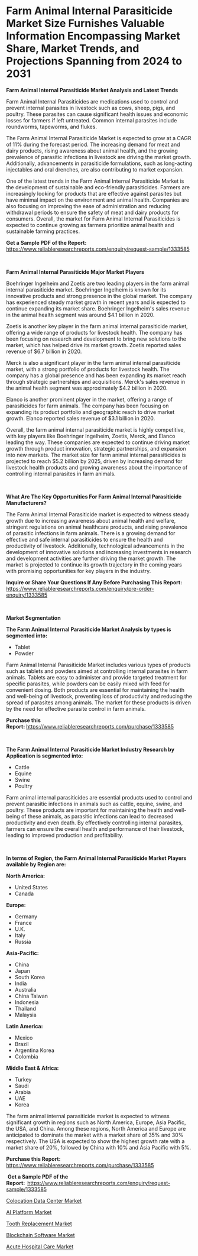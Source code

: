 <p><h1>Farm Animal Internal Parasiticide Market Size Furnishes Valuable Information Encompassing Market Share, Market Trends, and Projections Spanning from 2024 to 2031</h1></p><p><strong>Farm Animal Internal Parasiticide Market Analysis and Latest Trends</strong></p>
<p><p>Farm Animal Internal Parasiticides are medications used to control and prevent internal parasites in livestock such as cows, sheep, pigs, and poultry. These parasites can cause significant health issues and economic losses for farmers if left untreated. Common internal parasites include roundworms, tapeworms, and flukes.</p><p>The Farm Animal Internal Parasiticide Market is expected to grow at a CAGR of 11% during the forecast period. The increasing demand for meat and dairy products, rising awareness about animal health, and the growing prevalence of parasitic infections in livestock are driving the market growth. Additionally, advancements in parasiticide formulations, such as long-acting injectables and oral drenches, are also contributing to market expansion.</p><p>One of the latest trends in the Farm Animal Internal Parasiticide Market is the development of sustainable and eco-friendly parasiticides. Farmers are increasingly looking for products that are effective against parasites but have minimal impact on the environment and animal health. Companies are also focusing on improving the ease of administration and reducing withdrawal periods to ensure the safety of meat and dairy products for consumers. Overall, the market for Farm Animal Internal Parasiticides is expected to continue growing as farmers prioritize animal health and sustainable farming practices.</p></p>
<p><strong>Get a Sample PDF of the Report:&nbsp;</strong> <a href="https://www.reliableresearchreports.com/enquiry/request-sample/1333585">https://www.reliableresearchreports.com/enquiry/request-sample/1333585</a></p>
<p>&nbsp;</p>
<p><strong>Farm Animal Internal Parasiticide Major Market Players</strong></p>
<p><p>Boehringer Ingelheim and Zoetis are two leading players in the farm animal internal parasiticide market. Boehringer Ingelheim is known for its innovative products and strong presence in the global market. The company has experienced steady market growth in recent years and is expected to continue expanding its market share. Boehringer Ingelheim's sales revenue in the animal health segment was around $4.1 billion in 2020.</p><p>Zoetis is another key player in the farm animal internal parasiticide market, offering a wide range of products for livestock health. The company has been focusing on research and development to bring new solutions to the market, which has helped drive its market growth. Zoetis reported sales revenue of $6.7 billion in 2020.</p><p>Merck is also a significant player in the farm animal internal parasiticide market, with a strong portfolio of products for livestock health. The company has a global presence and has been expanding its market reach through strategic partnerships and acquisitions. Merck's sales revenue in the animal health segment was approximately $4.2 billion in 2020.</p><p>Elanco is another prominent player in the market, offering a range of parasiticides for farm animals. The company has been focusing on expanding its product portfolio and geographic reach to drive market growth. Elanco reported sales revenue of $3.1 billion in 2020.</p><p>Overall, the farm animal internal parasiticide market is highly competitive, with key players like Boehringer Ingelheim, Zoetis, Merck, and Elanco leading the way. These companies are expected to continue driving market growth through product innovation, strategic partnerships, and expansion into new markets. The market size for farm animal internal parasiticides is projected to reach $5.2 billion by 2025, driven by increasing demand for livestock health products and growing awareness about the importance of controlling internal parasites in farm animals.</p></p>
<p>&nbsp;</p>
<p><strong>What Are The Key Opportunities For Farm Animal Internal Parasiticide Manufacturers?</strong></p>
<p><p>The Farm Animal Internal Parasiticide market is expected to witness steady growth due to increasing awareness about animal health and welfare, stringent regulations on animal healthcare products, and rising prevalence of parasitic infections in farm animals. There is a growing demand for effective and safe internal parasiticides to ensure the health and productivity of livestock. Additionally, technological advancements in the development of innovative solutions and increasing investments in research and development activities are further driving the market growth. The market is projected to continue its growth trajectory in the coming years with promising opportunities for key players in the industry.</p></p>
<p><strong>Inquire or Share Your Questions If Any Before Purchasing This Report:</strong> <a href="https://www.reliableresearchreports.com/enquiry/pre-order-enquiry/1333585">https://www.reliableresearchreports.com/enquiry/pre-order-enquiry/1333585</a></p>
<p>&nbsp;</p>
<p><strong>Market Segmentation</strong></p>
<p><strong>The Farm Animal Internal Parasiticide Market Analysis by types is segmented into:</strong></p>
<p><ul><li>Tablet</li><li>Powder</li></ul></p>
<p><p>Farm Animal Internal Parasiticide Market includes various types of products such as tablets and powders aimed at controlling internal parasites in farm animals. Tablets are easy to administer and provide targeted treatment for specific parasites, while powders can be easily mixed with feed for convenient dosing. Both products are essential for maintaining the health and well-being of livestock, preventing loss of productivity and reducing the spread of parasites among animals. The market for these products is driven by the need for effective parasite control in farm animals.</p></p>
<p><strong>Purchase this Report:&nbsp;</strong><a href="https://www.reliableresearchreports.com/purchase/1333585">https://www.reliableresearchreports.com/purchase/1333585</a></p>
<p>&nbsp;</p>
<p><strong>The Farm Animal Internal Parasiticide Market Industry Research by Application is segmented into:</strong></p>
<p><ul><li>Cattle</li><li>Equine</li><li>Swine</li><li>Poultry</li></ul></p>
<p><p>Farm animal internal parasiticides are essential products used to control and prevent parasitic infections in animals such as cattle, equine, swine, and poultry. These products are important for maintaining the health and well-being of these animals, as parasitic infections can lead to decreased productivity and even death. By effectively controlling internal parasites, farmers can ensure the overall health and performance of their livestock, leading to improved production and profitability.</p></p>
<p>&nbsp;</p>
<p><strong>In terms of Region, the Farm Animal Internal Parasiticide Market Players available by Region are:</strong></p>
<p>
    <p> <strong> North America: </strong>
        <ul>
            <li>United States</li>
            <li>Canada</li>
        </ul>
        </p> 
    <p> <strong> Europe: </strong>
        <ul>
            <li>Germany</li>
            <li>France</li>
            <li>U.K.</li>
            <li>Italy</li>
            <li>Russia</li>
        </ul>
        </p> 
    <p> <strong> Asia-Pacific: </strong>
        <ul>
            <li>China</li>
            <li>Japan</li>
            <li>South Korea</li>
            <li>India</li>
            <li>Australia</li>
            <li>China Taiwan</li>
            <li>Indonesia</li>
            <li>Thailand</li>
            <li>Malaysia</li>
        </ul>
        </p> 
    <p> <strong> Latin America: </strong>
        <ul>
            <li>Mexico</li>
            <li>Brazil</li>
            <li>Argentina Korea</li>
            <li>Colombia</li>
        </ul>
        </p> 
    <p> <strong> Middle East & Africa: </strong>
        <ul>
            <li>Turkey</li>
            <li>Saudi</li>
            <li>Arabia</li>
            <li>UAE</li>
            <li>Korea</li>
        </ul>
    </p>
    </p>
<p><p>The farm animal internal parasiticide market is expected to witness significant growth in regions such as North America, Europe, Asia Pacific, the USA, and China. Among these regions, North America and Europe are anticipated to dominate the market with a market share of 35% and 30% respectively. The USA is expected to show the highest growth rate with a market share of 20%, followed by China with 10% and Asia Pacific with 5%.</p></p>
<p><strong>Purchase this Report: </strong><a href="https://www.reliableresearchreports.com/purchase/1333585">https://www.reliableresearchreports.com/purchase/1333585</a></p>
<p>&nbsp;<strong>Get a Sample PDF of the Report:&nbsp;&nbsp;</strong><a href="https://www.reliableresearchreports.com/enquiry/request-sample/1333585">https://www.reliableresearchreports.com/enquiry/request-sample/1333585</a></p>
<p><strong></strong></p>
<p><p><a href="https://medium.com/@amosmonahan243/colocation-data-center-market-share-evolution-and-market-growth-trends-2024-2031-319fc2da1dcf">Colocation Data Center Market</a></p><p><a href="https://medium.com/@amosmonahan243/ai-platform-market-competitive-analysis-market-trends-and-forecast-to-2031-2ac6b944a58c">AI Platform Market</a></p><p><a href="https://medium.com/@amosmonahan243/tooth-replacement-market-insights-into-market-cagr-market-trends-and-growth-strategies-e2fa8337628a">Tooth Replacement Market</a></p><p><a href="https://medium.com/@amosmonahan243/blockchain-software-market-share-evolution-and-market-growth-trends-2024-2031-e8c7782528d8">Blockchain Software Market</a></p><p><a href="https://medium.com/@amosmonahan243/acute-hospital-care-market-insights-into-market-cagr-market-trends-and-growth-strategies-0182e0ebd89a">Acute Hospital Care Market</a></p></p>